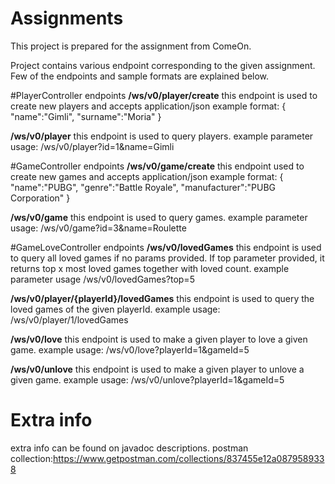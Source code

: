 # Assignments

This project is prepared for the assignment from ComeOn.

Project contains various endpoint corresponding to the given assignment. Few of the endpoints and sample formats are explained below.

#PlayerController endpoints
**/ws/v0/player/create** this endpoint is used to create new players and accepts application/json 
example format:
{
	"name":"Gimli",
	"surname":"Moria"
}

**/ws/v0/player** this endpoint is used to query players. example parameter usage:  /ws/v0/player?id=1&name=Gimli

#GameController endpoints
**/ws/v0/game/create** this endpoint used to create new games and accepts application/json
example format:
{
	"name":"PUBG",
	"genre":"Battle Royale",
	"manufacturer":"PUBG Corporation"
}

**/ws/v0/game** this endpoint is used to query games. example parameter usage: /ws/v0/game?id=3&name=Roulette

#GameLoveController endpoints
**/ws/v0/lovedGames** this endpoint is used to query all loved games if no params provided.
If top parameter provided, it returns top x most loved games together with loved count.
example parameter usage /ws/v0/lovedGames?top=5

**/ws/v0/player/{playerId}/lovedGames** this endpoint is used to query the loved games of the given playerId.
example usage: /ws/v0/player/1/lovedGames

**/ws/v0/love** this endpoint is used to make a given player to love a given game.
example usage: /ws/v0/love?playerId=1&gameId=5

**/ws/v0/unlove** this endpoint is used to make a given player to unlove a given game.
example usage: /ws/v0/unlove?playerId=1&gameId=5

# Extra info
extra info can be found on javadoc descriptions. 
postman collection:https://www.getpostman.com/collections/837455e12a0879589338